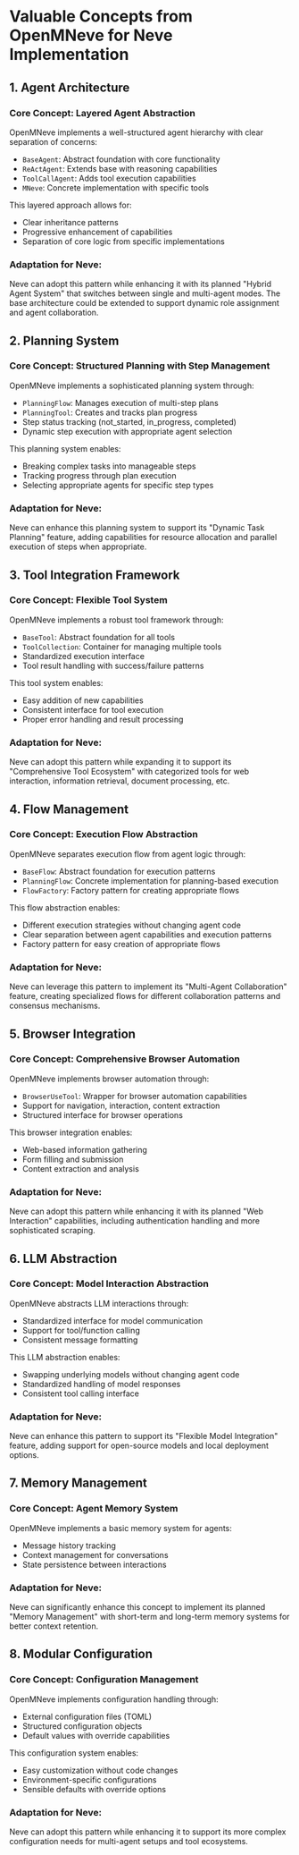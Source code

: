 # Valuable Concepts from OpenMNeve for Neve Implementation

## 1. Agent Architecture

### Core Concept: Layered Agent Abstraction
OpenMNeve implements a well-structured agent hierarchy with clear separation of concerns:
- `BaseAgent`: Abstract foundation with core functionality
- `ReActAgent`: Extends base with reasoning capabilities
- `ToolCallAgent`: Adds tool execution capabilities
- `MNeve`: Concrete implementation with specific tools

This layered approach allows for:
- Clear inheritance patterns
- Progressive enhancement of capabilities
- Separation of core logic from specific implementations

### Adaptation for Neve:
Neve can adopt this pattern while enhancing it with its planned "Hybrid Agent System" that switches between single and multi-agent modes. The base architecture could be extended to support dynamic role assignment and agent collaboration.

## 2. Planning System

### Core Concept: Structured Planning with Step Management
OpenMNeve implements a sophisticated planning system through:
- `PlanningFlow`: Manages execution of multi-step plans
- `PlanningTool`: Creates and tracks plan progress
- Step status tracking (not_started, in_progress, completed)
- Dynamic step execution with appropriate agent selection

This planning system enables:
- Breaking complex tasks into manageable steps
- Tracking progress through plan execution
- Selecting appropriate agents for specific step types

### Adaptation for Neve:
Neve can enhance this planning system to support its "Dynamic Task Planning" feature, adding capabilities for resource allocation and parallel execution of steps when appropriate.

## 3. Tool Integration Framework

### Core Concept: Flexible Tool System
OpenMNeve implements a robust tool framework through:
- `BaseTool`: Abstract foundation for all tools
- `ToolCollection`: Container for managing multiple tools
- Standardized execution interface
- Tool result handling with success/failure patterns

This tool system enables:
- Easy addition of new capabilities
- Consistent interface for tool execution
- Proper error handling and result processing

### Adaptation for Neve:
Neve can adopt this pattern while expanding it to support its "Comprehensive Tool Ecosystem" with categorized tools for web interaction, information retrieval, document processing, etc.

## 4. Flow Management

### Core Concept: Execution Flow Abstraction
OpenMNeve separates execution flow from agent logic through:
- `BaseFlow`: Abstract foundation for execution patterns
- `PlanningFlow`: Concrete implementation for planning-based execution
- `FlowFactory`: Factory pattern for creating appropriate flows

This flow abstraction enables:
- Different execution strategies without changing agent code
- Clear separation between agent capabilities and execution patterns
- Factory pattern for easy creation of appropriate flows

### Adaptation for Neve:
Neve can leverage this pattern to implement its "Multi-Agent Collaboration" feature, creating specialized flows for different collaboration patterns and consensus mechanisms.

## 5. Browser Integration

### Core Concept: Comprehensive Browser Automation
OpenMNeve implements browser automation through:
- `BrowserUseTool`: Wrapper for browser automation capabilities
- Support for navigation, interaction, content extraction
- Structured interface for browser operations

This browser integration enables:
- Web-based information gathering
- Form filling and submission
- Content extraction and analysis

### Adaptation for Neve:
Neve can adopt this pattern while enhancing it with its planned "Web Interaction" capabilities, including authentication handling and more sophisticated scraping.

## 6. LLM Abstraction

### Core Concept: Model Interaction Abstraction
OpenMNeve abstracts LLM interactions through:
- Standardized interface for model communication
- Support for tool/function calling
- Consistent message formatting

This LLM abstraction enables:
- Swapping underlying models without changing agent code
- Standardized handling of model responses
- Consistent tool calling interface

### Adaptation for Neve:
Neve can enhance this pattern to support its "Flexible Model Integration" feature, adding support for open-source models and local deployment options.

## 7. Memory Management

### Core Concept: Agent Memory System
OpenMNeve implements a basic memory system for agents:
- Message history tracking
- Context management for conversations
- State persistence between interactions

### Adaptation for Neve:
Neve can significantly enhance this concept to implement its planned "Memory Management" with short-term and long-term memory systems for better context retention.

## 8. Modular Configuration

### Core Concept: Configuration Management
OpenMNeve implements configuration handling through:
- External configuration files (TOML)
- Structured configuration objects
- Default values with override capabilities

This configuration system enables:
- Easy customization without code changes
- Environment-specific configurations
- Sensible defaults with override options

### Adaptation for Neve:
Neve can adopt this pattern while enhancing it to support its more complex configuration needs for multi-agent setups and tool ecosystems.
